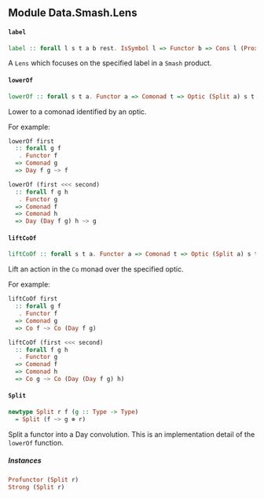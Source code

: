 ## Module Data.Smash.Lens

#### `label`

``` purescript
label :: forall l s t a b rest. IsSymbol l => Functor b => Cons l (Proxy2 a) rest s => Cons l (Proxy2 b) rest t => SProxy l -> Lens (Smash s) (Smash t) a b
```

A `Lens` which focuses on the specified label in a `Smash` product.

#### `lowerOf`

``` purescript
lowerOf :: forall s t a. Functor a => Comonad t => Optic (Split a) s t a Identity -> s ~> a
```

Lower to a comonad identified by an optic.

For example:

```purescript
lowerOf first
  :: forall g f
   . Functor f
  => Comonad g
  => Day f g ~> f

lowerOf (first <<< second)
  :: forall f g h
   . Functor g
  => Comonad f
  => Comonad h
  => Day (Day f g) h ~> g
```

#### `liftCoOf`

``` purescript
liftCoOf :: forall s t a. Functor a => Comonad t => Optic (Split a) s t a Identity -> (Co a) ~> (Co s)
```

Lift an action in the `Co` monad over the specified optic.

For example:

```purescript
liftCoOf first
  :: forall g f
   . Functor f
  => Comonad g
  => Co f ~> Co (Day f g)

liftCoOf (first <<< second)
  :: forall f g h
   . Functor g
  => Comonad f
  => Comonad h
  => Co g ~> Co (Day (Day f g) h)
```

#### `Split`

``` purescript
newtype Split r f (g :: Type -> Type)
  = Split (f ~> g ⊗ r)
```

Split a functor into a Day convolution.
This is an implementation detail of the `lowerOf` function.

##### Instances
``` purescript
Profunctor (Split r)
Strong (Split r)
```


